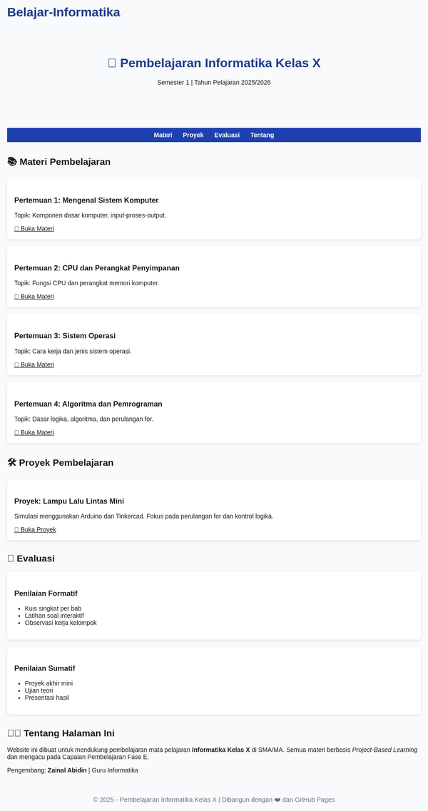 # Belajar-Informatika
<!DOCTYPE html>
<html lang="id">
<head>
  <meta charset="UTF-8" />
  <meta name="viewport" content="width=device-width, initial-scale=1.0" />
  <title>Pembelajaran Informatika Kelas X - Semester 1</title>
  <style>
    body {
      font-family: Arial, sans-serif;
      max-width: 960px;
      margin: 0 auto;
      padding: 1rem;
      background-color: #f8fafc;
    }
    header {
      text-align: center;
      padding: 1.5rem 0;
    }
    h1 {
      color: #1e3a8a;
    }
    nav {
      background: #1e40af;
      padding: 0.5rem;
      text-align: center;
    }
    nav a {
      color: white;
      margin: 0 10px;
      text-decoration: none;
      font-weight: bold;
    }
    nav a:hover {
      text-decoration: underline;
    }
    section {
      margin-top: 1.5rem;
    }
    .card {
      background: white;
      padding: 1rem;
      margin-bottom: 1rem;
      border-radius: 8px;
      box-shadow: 0 2px 6px rgba(0,0,0,0.1);
    }
    footer {
      text-align: center;
      padding: 1rem;
      margin-top: 2rem;
      font-size: 0.9rem;
      color: #6b7280;
    }
  </style>
</head>
<body>
  <header>
    <h1>📘 Pembelajaran Informatika Kelas X</h1>
    <p>Semester 1 | Tahun Pelajaran 2025/2026</p>
  </header>

  <nav>
    <a href="#materi">Materi</a>
    <a href="#proyek">Proyek</a>
    <a href="#evaluasi">Evaluasi</a>
    <a href="#tentang">Tentang</a>
  </nav>

  <section id="materi">
    <h2>📚 Materi Pembelajaran</h2>
    <div class="card">
      <h3>Pertemuan 1: Mengenal Sistem Komputer</h3>
      <p>Topik: Komponen dasar komputer, input-proses-output.</p>
      <a href="materi/pertemuan-1.md">📎 Buka Materi</a>
    </div>
    <div class="card">
      <h3>Pertemuan 2: CPU dan Perangkat Penyimpanan</h3>
      <p>Topik: Fungsi CPU dan perangkat memori komputer.</p>
      <a href="materi/pertemuan-2.md">📎 Buka Materi</a>
    </div>
    <div class="card">
      <h3>Pertemuan 3: Sistem Operasi</h3>
      <p>Topik: Cara kerja dan jenis sistem operasi.</p>
      <a href="materi/pertemuan-3.md">📎 Buka Materi</a>
    </div>
    <div class="card">
      <h3>Pertemuan 4: Algoritma dan Pemrograman</h3>
      <p>Topik: Dasar logika, algoritma, dan perulangan for.</p>
      <a href="materi/pertemuan-4.md">📎 Buka Materi</a>
    </div>
  </section>

  <section id="proyek">
    <h2>🛠️ Proyek Pembelajaran</h2>
    <div class="card">
      <h3>Proyek: Lampu Lalu Lintas Mini</h3>
      <p>Simulasi menggunakan Arduino dan Tinkercad. Fokus pada perulangan for dan kontrol logika.</p>
      <a href="proyek/traffic-light-arduino.md">📎 Buka Proyek</a>
    </div>
  </section>

  <section id="evaluasi">
    <h2>📝 Evaluasi</h2>
    <div class="card">
      <h3>Penilaian Formatif</h3>
      <ul>
        <li>Kuis singkat per bab</li>
        <li>Latihan soal interaktif</li>
        <li>Observasi kerja kelompok</li>
      </ul>
    </div>
    <div class="card">
      <h3>Penilaian Sumatif</h3>
      <ul>
        <li>Proyek akhir mini</li>
        <li>Ujian teori</li>
        <li>Presentasi hasil</li>
      </ul>
    </div>
  </section>

  <section id="tentang">
    <h2>👨‍🏫 Tentang Halaman Ini</h2>
    <p>Website ini dibuat untuk mendukung pembelajaran mata pelajaran <strong>Informatika Kelas X</strong> di SMA/MA. Semua materi berbasis <em>Project-Based Learning</em> dan mengacu pada Capaian Pembelajaran Fase E.</p>
    <p>Pengembang: <strong>Zainal Abidin</strong> | Guru Informatika</p>
  </section>

  <footer>
    &copy; 2025 - Pembelajaran Informatika Kelas X | Dibangun dengan ❤️ dan GitHub Pages
  </footer>
</body>
</html>
